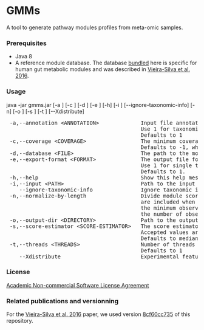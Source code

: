 # GMMs
A tool to generate pathway modules profiles from meta-omic samples.

### Prerequisites
- Java 8 
- A reference module database. The database [bundled](../master/GMMs.v1.07.txt) here is specific for human gut metabolic modules and was described in [Vieira-Silva et al. 2016](https://www.nature.com/articles/nmicrobiol201688).

### Usage
java -jar gmms.jar  [-a <ANNOTATION>] [-c <COVERAGE>] [-d <FILE>] [-e <FORMAT>] [-h] [-i <PATH>] [--ignore-taxonomic-info] [-n] [-o <DIRECTORY>] [-s <SCORE-ESTIMATOR>] [-t <THREADS>] [--Xdistribute]

<pre>
 -a,--annotation &lt;ANNOTATION&gt;             Input file annotation.
                                          Use 1 for taxonomic annotation followed by orthologs files or 2 for orthologs only.
                                          Defaults to 1
 -c,--coverage &lt;COVERAGE&gt;                 The minimum coverage cut-off to accept a module [0.0 to 1.0].
                                          Defaults to -1, where the coverage is learned from the coverage distribution of all modules
 -d,--database &lt;FILE&gt;                     The path to the modules database
 -e,--export-format &lt;FORMAT&gt;              The output file format.
                                          Use 1 for single tab separated files containing module id, abundance and coverage. Use 2 for an abundance and a coverage matrices.
                                          Defaults to 1.
 -h,--help                                Show this help message and exit
 -i,--input &lt;PATH&gt;                        Path to the input matrix or input directory with one file per sample
    --ignore-taxonomic-info               Ignore taxonomic info from input file and infer modules for the whole metagenome instead
 -n,--normalize-by-length                 Divide module score by its length. When combined with a median estimator, missing reactions (score = 0 )
                                          are included when estimating the median. If the estimated score equals zero then it is replaced by
                                          the minimum observed reaction score. If this option is specified, score calculation is based only on
                                          the number of observed reactions
 -o,--output-dir &lt;DIRECTORY&gt;              Path to the output directory
 -s,--score-estimator &lt;SCORE-ESTIMATOR&gt;   The score estimatore.
                                          Accepted values are [median|average].
                                          Defaults to median
 -t,--threads &lt;THREADS&gt;                   Number of threads to use when mapping the modules.
                                          Defaults to 1
    --Xdistribute                         Experimental feature - When an ortholog is shared, distribute its abundance by the count of sharing modules.
</pre>

### License
[Academic Non-commercial Software License Agreement](../master/LICENSE)

### Related publications and versionning
For the [Vieira-Silva et al. 2016](https://www.nature.com/articles/nmicrobiol201688) paper, we used version [8cf60cc735](../../tree/8cf60cc735034f8849f888103e6bfb98d30c9fe4) of this repository.
